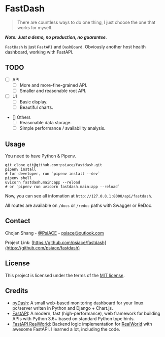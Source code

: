 # FastDash

> There are countless ways to do one thing, I just choose the one that works for myself.

_**Note: Just a demo, no production, no guarantee.**_

`FastDash` is just `FastAPI` and `DashBoard`.
Obviously another host health dashboard, working with FastAPI.

## TODO

- [ ] API
  - [ ] More and more-fine-grained API.
  - [ ] Smaller and reasonable root API.
- [ ] UI
  - [ ] Basic display.
  - [ ] Beautiful charts.
- [] Others
  - [ ] Reasonable data storage.
  - [ ] Simple performance / availability analysis.

## Usage

You need to have Python & Pipenv.

```shell
git clone git@github.com:psiace/fastdash.git
pipenv install
# for developer, run `pipenv install --dev`
pipenv shell
uvicorn fastdash.main:app --reload
# or `pipenv run uvicorn fastdash.main:app --reload`
```

Now, you can see all infomation at `http://127.0.0.1:8000/api/fastdash`.

All routes are available on `/docs` or `/redoc` paths with Swagger or ReDoc.

## Contact

Chojan Shang - [@PsiACE](https://github.com/psiace) - <psiace@outlook.com>

Project Link: [https://github.com/psiace/fastdash](https://github.com/psiace/fastdash)

## License

This project is licensed under the terms of the [MIT license](./LICENSE).

## Credits

- [pyDash](https://gitlab.com/k3oni/pydash): A small web-based monitoring dashboard for your linux pc/server writen in Python and Django + Chart.js.
- [FastAPI](https://github.com/tiangolo/fastapi): A modern, fast (high-performance), web framework for building APIs with Python 3.6+ based on standard Python type hints.
- [FastAPI RealWorld](https://github.com/nsidnev/fastapi-realworld-example-app): Backend logic implementation for [RealWorld](https://github.com/gothinkster/realworld) with awesome FastAPI. I learned a lot, including the code.
